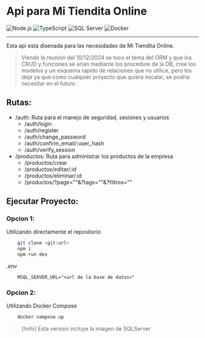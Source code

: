 # Api para Mi Tiendita Online

![Node.js](https://img.shields.io/badge/Node.js-8CC84A?style=for-the-badge&logo=node.js&logoColor=white)
![TypeScript](https://img.shields.io/badge/TypeScript-007ACC?style=for-the-badge&logo=typescript&logoColor=white)
![SQL Server](https://img.shields.io/badge/Microsoft_SQL_Server-CC2927?style=for-the-badge&logo=microsoft-sql-server&logoColor=white)
![Docker](https://img.shields.io/badge/Docker-2CA5E0?style=for-the-badge&logo=docker&logoColor=white)

---

Esta api esta disenada para las necesidades de Mi Tiendita Online.

> Viendo la reunion del 10/12/2024 se toco el tema del ORM y que los CRUD y funciones se arian mediante los procedure de la DB, cree los modelos y un esquema rapido de relaciones que no utilice, pero los deje ya que como cualquier proyecto que quiera escalar, se podria necesitar en el futuro.

## Rutas:

- /auth: Ruta para el manejo de seguridad, sesiones y usuarios
  - /auth/login
  - /auth/register
  - /auth/change_password
  - /auth/confirm_email/:user_hash
  - /auth/verify_session
- /productos: Ruta para administrar los productos de la empresa
  - /productos/crear
  - /productos/editar/:id
  - /productos/eliminar/:id
  - /productos/?page=""&?tags=""&?filtros=""

## Ejecutar Proyecto:

### Opcion 1:

Utilizando directamente el repositorio

```bash
    git clone <git:url>
    npm i
    npm run dev
```

_.env_

```
    MSQL_SERVER_URL="<url de la base de datos>"
```

### Opcion 2:

Utilizando Docker Compose

```bash
    docker compose up
```

> [!info] Esta version incluye la imagen de SQLServer
